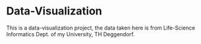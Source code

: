 # Data-Visualization
This is a data-visualization project, the data taken here is from Life-Science Informatics Dept. of my University, TH Deggendorf.
